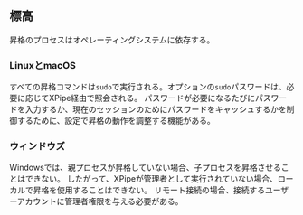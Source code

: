 ## 標高

昇格のプロセスはオペレーティングシステムに依存する。

### LinuxとmacOS

すべての昇格コマンドは`sudo`で実行される。オプションの`sudo`パスワードは、必要に応じてXPipe経由で照会される。
パスワードが必要になるたびにパスワードを入力するか、現在のセッションのためにパスワードをキャッシュするかを制御するために、設定で昇格の動作を調整する機能がある。

### ウィンドウズ

Windowsでは、親プロセスが昇格していない場合、子プロセスを昇格させることはできない。
したがって、XPipeが管理者として実行されていない場合、ローカルで昇格を使用することはできない。
リモート接続の場合、接続するユーザーアカウントに管理者権限を与える必要がある。
